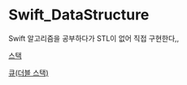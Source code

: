 # Swift_DataStructure
Swift 알고리즘을 공부하다가 STL이 없어 직접 구현한다,,

[스택](https://github.com/yurrrri/Swift_DataStructure/blob/main/stack.swift)

[큐(더블 스택)](https://github.com/yurrrri/Swift_DataStructure/blob/main/queue_doublestack.swift)
